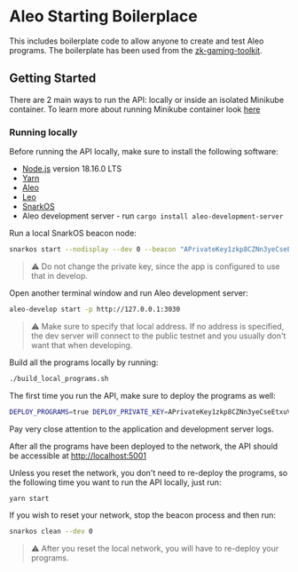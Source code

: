 # Aleo Starting Boilerplace

This includes boilerplate code to allow anyone to create and test Aleo programs. The boilerplate has been used from the [zk-gaming-toolkit](https://github.com/kryha/zk-gaming-toolkit).

## Getting Started

There are 2 main ways to run the API: locally or inside an isolated Minikube container. To learn more about running Minikube container look [here](https://github.com/kryha/zk-gaming-toolkit#running-with-minikube)

### Running locally

Before running the API locally, make sure to install the following software:

- [Node.js](https://nodejs.org/en) version 18.16.0 LTS
- [Yarn](https://yarnpkg.com/getting-started/install)
- [Aleo](https://github.com/AleoHQ/aleo#2-build-guide)
- [Leo](https://github.com/AleoHQ/leo#2-build-guide)
- [SnarkOS](https://github.com/AleoHQ/snarkOS#22-installation)
- Aleo development server - run `cargo install aleo-development-server`

Run a local SnarkOS beacon node:

```sh
snarkos start --nodisplay --dev 0 --beacon "APrivateKey1zkp8CZNn3yeCseEtxuVPbDCwSyhGW6yZKUYKfgXmcpoGPWH"
```

> ⚠️ Do not change the private key, since the app is configured to use that in develop.

Open another terminal window and run Aleo development server:

```sh
aleo-develop start -p http://127.0.0.1:3030
```

> ⚠️ Make sure to specify that local address. If no address is specified, the dev server will connect to the public testnet and you usually don't want that when developing.

Build all the programs locally by running:

```bash
./build_local_programs.sh
```

The first time you run the API, make sure to deploy the programs as well:

```sh
DEPLOY_PROGRAMS=true DEPLOY_PRIVATE_KEY=APrivateKey1zkp8CZNn3yeCseEtxuVPbDCwSyhGW6yZKUYKfgXmcpoGPWH yarn start
```

Pay very close attention to the application and development server logs.

After all the programs have been deployed to the network, the API should be accessible at <http://localhost:5001>

Unless you reset the network, you don't need to re-deploy the programs, so the following time you want to run the API locally, just run:

```bash
yarn start
```

If you wish to reset your network, stop the beacon process and then run:

```sh
snarkos clean --dev 0
```

> ⚠️ After you reset the local network, you will have to re-deploy your programs.
